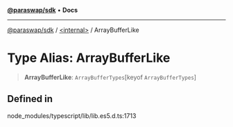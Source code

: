 [**@paraswap/sdk**](../../README.md) • **Docs**

***

[@paraswap/sdk](../../globals.md) / [\<internal\>](../README.md) / ArrayBufferLike

# Type Alias: ArrayBufferLike

> **ArrayBufferLike**: `ArrayBufferTypes`\[keyof `ArrayBufferTypes`\]

## Defined in

node\_modules/typescript/lib/lib.es5.d.ts:1713
